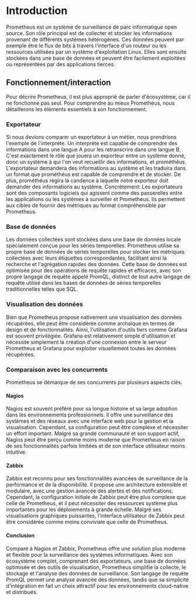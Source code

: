 # Introduction

Prometheus est un système de surveillance de parc informatique open source. Son rôle principal est de collecter et stocker les informations provenant de différents systèmes hétérogènes. Ces données peuvent par exemple être le flux de bits à travers l'interface d'un routeur ou les ressources utilisées par un système d'exploitation Linux. Elles sont ensuite stockées dans une base de données et peuvent être facilement exploitées ou représentées par des applications tierces.

## Fonctionnement/interaction

Pour décrire Prometheus, il est plus approprié de parler d'écosystème, car il ne fonctionne pas seul. Pour comprendre au mieux Prometheus, nous détaillerons les éléments essentiels à son fonctionnement.

### Exportateur

Si nous devions comparer un exportateur à un métier, nous prendrions l'exemple de l'interprète. 
Un interprète est capable de comprendre des informations dans une langue A pour les retranscrire dans une langue B. 
C'est exactement le rôle que jouera un exporteur entre un système donné, donc un système à qui l'on veut recueillir des informations, et prométhéus. L'exportateur demandera des informations au système et les traduira dans un format que prométhéus est capable de comprendre et de stocker. De plus, prométhéus régira la candence à laquelle notre exporteur doit demander des informations au système. Concrètement: Les exportateurs sont des composants logiciels qui agissent comme des passerelles entre les applications ou les systèmes à surveiller et Prometheus. Ils permettent aux cibles de fournir des métriques au format compréhensible par Prometheus.

### Base de données

Les données collectées sont stockées dans une base de données locale spécialement conçue pour les séries temporelles. Prometheus utilise sa propre base de données de séries temporelles pour stocker les métriques collectées avec leurs étiquettes correspondantes, facilitant ainsi la recherche et l'agrégation rapides des données. Cette base de données est optimisée pour des opérations de requête rapides et efficaces, avec son propre langage de requête appelé PromQL, distinct de tout autre langage de requête utilisé dans les bases de données de séries temporelles traditionnelles telles que SQL.

### Visualisation des données

Bien que Prometheus propose nativement une visualisation  des données récupérées, elle peut être considérée comme archaïque en termes de design et de fonctionnalités. Ainsi, l'utilisation d'outils tiers comme Grafana est souvent privilégiée. Grafana est relativement simple d'utilisation et nécessite simplement la création d'une connexion entre le serveur Prometheus et Grafana pour exploiter visuellement toutes les données récupérées.

### Comparaison avec les concurrents

Prometheus se démarque de ses concurrents par plusieurs aspects clés. 

#### Nagios

Nagios est souvent préféré pour sa longue histoire et sa large adoption dans les environnements professionnels. Il offre une surveillance des systèmes et des réseaux avec une interface web pour la gestion et la visualisation. Cependant, sa configuration peut être complexe et nécessiter un effort important. Malgré sa grande communauté et son support actif, Nagios peut être perçu comme moins moderne que Prometheus en raison de ses fonctionnalités parfois limitées et de son interface utilisateur moins intuitive.

#### Zabbix

Zabbix est reconnu pour ses fonctionnalités avancées de surveillance de la performance et de la disponibilité. Il propose une architecture extensible et modulaire, avec une gestion avancée des alertes et des notifications. Cependant, la configuration initiale de Zabbix peut être plus complexe que celle de Prometheus, et il peut nécessiter des ressources système plus importantes pour les déploiements à grande échelle. Malgré ses visualisations graphiques puissantes, l'interface utilisateur de Zabbix peut être considérée comme moins conviviale que celle de Prometheus.

#### Conclusion

Comparé à Nagios et Zabbix, Prometheus offre une solution plus moderne et flexible pour la surveillance des systèmes informatiques. Avec son écosystème complet, comprenant des exportateurs, une base de données optimisée et des outils de visualisation, Prometheus simplifie la collecte, le stockage et l'analyse des données de surveillance. Son langage de requête PromQL permet une analyse avancée des données, tandis que sa simplicité d'intégration en fait un choix attractif pour les environnements cloud-native et distribués.


